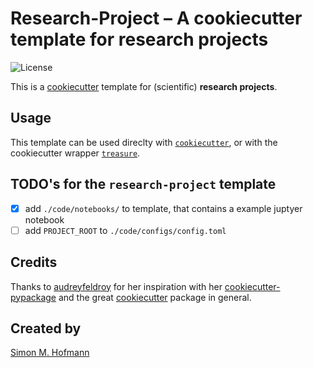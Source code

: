 # Research-Project – A cookiecutter template for research projects

![License](https://img.shields.io/badge/license-MIT-blue.svg)

This is a [cookiecutter](https://cookiecutter.readthedocs.io/en/stable/) template for (scientific) **research projects**.

## Usage

This template can be used direclty with [`cookiecutter`](https://github.com/cookiecutter/cookiecutter),
or with the cookiecutter wrapper [`treasure`](https://github.com/SHEscher/Treasure).

## TODO's for the `research-project` template

- [x] add `./code/notebooks/` to template, that contains a example juptyer notebook
- [ ] add `PROJECT_ROOT` to `./code/configs/config.toml`

## Credits

Thanks to [audreyfeldroy](https://github.com/audreyfeldroy) for her inspiration with her [cookiecutter-pypackage](https://github.com/audreyfeldroy/cookiecutter-pypackage) and the great [cookiecutter](https://github.com/cookiecutter/cookiecutter) package in general.

## Created by

[Simon M. Hofmann](https://github.com/SHEscher)
